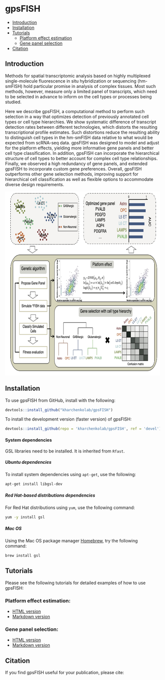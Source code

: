 
[![<kharchenkolab>](https://circleci.com/gh/kharchenkolab/gpsFISH.svg?style=svg)](https://app.circleci.com/pipelines/github/kharchenkolab/gpsFISH)

# gpsFISH
- [Introduction](#introduction)
- [Installation](#installation)
- [Tutorials](#tutorials)
  * [Platform effect estimation](#platform-effect-estimation)
  * [Gene panel selection](#gene-panel-selection)
- [Citation](#citation)


## Introduction
Methods for spatial transcriptomic analysis based on highly multiplexed single-molecule fluorescence in situ hybridization or sequencing (hm-smFISH) hold particular promise in analysis of complex tissues. Most such methods, however, measure only a limited panel of transcripts, which need to be selected in advance to inform on the cell types or processes being studied. 

Here we describe gpsFISH, a computational method to perform such selection in a way that optimizes detection of previously annotated cell types or cell type hierarchies. We show systematic difference of transcript detection rates between different technologies, which distorts the resulting transcriptional profile estimates. Such distortions reduce the resulting ability to distinguish cell types in the hm-smFISH data relative to what would be expected from scRNA-seq data. gpsFISH was designed to model and adjust for the platform effects, yielding more informative gene panels and better cell type classification. In addition, gpsFISH can incorporate the hierarchical structure of cell types to better account for complex cell type relationships. Finally, we observed a high redundancy of gene panels, and extended gpsFISH to incorporate custom gene preferences. Overall, gpsFISH outperforms other gene selection methods, improving support for hierarchical cell classification as well as flexible options to accommodate diverse design requirements.

<img src="inst/workflow.jpg" align="center" height="600">

## Installation
To use gpsFISH from GitHub, install with the following:

``` r
devtools::install_github("kharchenkolab/gpsFISH")
```

To install the development version (faster version) of gpsFISH:

``` r
devtools::install_github(repo = 'kharchenkolab/gpsFISH', ref = 'devel')
```

#### System dependencies

GSL libraries need to be installed. It is inherited from `Rfast`. 

##### Ubuntu dependencies

To install system dependencies using `apt-get`, use the following:
```sh
apt-get install libgsl-dev
```

##### Red Hat-based distributions dependencies

For Red Hat distributions using `yum`, use the following command:

```sh
yum -y install gsl
```

##### Mac OS

Using the Mac OS package manager [Homebrew](https://brew.sh/), try the following command:

```sh
brew install gsl
```


## Tutorials

Please see the following tutorials for detailed examples of how to use gpsFISH: 

### Platform effect estimation:
* [HTML version](https://htmlpreview.github.io/?https://github.com/kharchenkolab/gpsFISH/blob/main/doc/simulation_training.html)
* [Markdown version](https://github.com/kharchenkolab/gpsFISH/blob/feature/speed_up/doc/simulation_training.md)

### Gene panel selection:
* [HTML version](https://htmlpreview.github.io/?https://github.com/kharchenkolab/gpsFISH/blob/main/doc/gene_panel_selection.html)
* [Markdown version](doc/gene_panel_selection.md)


## Citation

If you find gpsFISH useful for your publication, please cite:
